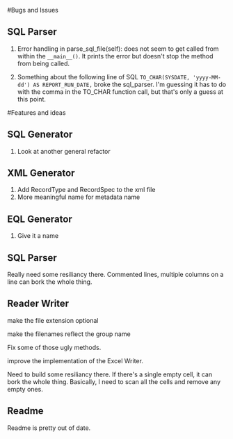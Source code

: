 #Bugs and Issues

## SQL Parser
1. Error handling in parse_sql_file(self): does not seem to get called from within the `__main__()`. It prints the error but doesn't stop the method from being called.

2. Something about the following line of SQL `TO_CHAR(SYSDATE, 'yyyy-MM-dd') AS REPORT_RUN_DATE,` broke the sql_parser. I'm guessing it has to do with the comma in the TO_CHAR function call, but that's only a guess at this point.


#Features and ideas 

## SQL Generator
1. Look at another general refactor

## XML Generator
1. Add RecordType and RecordSpec to the xml file
2. More meaningful name for metadata name

## EQL Generator
1. Give it a name

## SQL Parser
Really need some resiliancy there. Commented lines, multiple columns on a line can bork the whole thing.

## Reader Writer

make the file extension optional

make the filenames reflect the group name

Fix some of those ugly methods.

improve the implementation of the Excel Writer.

Need to build some resiliancy there. If there's a single empty cell, it can bork the whole thing. Basically, I need to scan all the cells and remove any empty ones.

## Readme
Readme is pretty out of date.